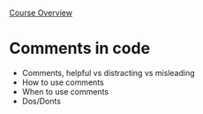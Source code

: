 [Course Overview](../overview.md)
# Comments in code
* Comments, helpful vs distracting vs misleading
* How to use comments
* When to use comments
* Dos/Donts